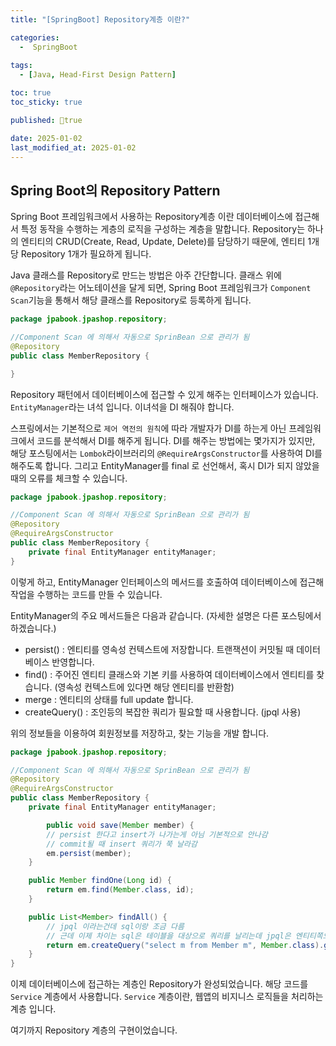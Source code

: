 ```yaml
---
title: "[SpringBoot] Repository계층 이란?"

categories:
  -  SpringBoot
  
tags:
  - [Java, Head-First Design Pattern]

toc: true
toc_sticky: true

published: true

date: 2025-01-02
last_modified_at: 2025-01-02
---
```


## Spring Boot의 Repository Pattern

Spring Boot 프레임워크에서 사용하는 Repository계층 이란 데이터베이스에 접근해서 특정 동작을 수행하는 게층의 로직을 구성하는 계층을 말합니다. Repository는 하나의 엔티티의 CRUD(Create, Read, Update, Delete)를 담당하기 때문에, 엔티티 1개당 Repository 1개가 필요하게 됩니다.

Java 클래스를 Repository로 만드는 방법은 아주 간단합니다. 클래스 위에 `@Repository`라는 어노테이션을 달게 되면, Spring Boot 프레임워크가 `Component Scan`기능을 통해서 해당 클래스를 Repository로 등록하게 됩니다.

```java
package jpabook.jpashop.repository;

//Component Scan 에 의해서 자동으로 SprinBean 으로 관리가 됨
@Repository
public class MemberRepository {

}
```

Repository 패턴에서 데이터베이스에 접근할 수 있게 해주는 인터페이스가 있습니다. `EntityManager`라는 녀석 입니다. 이녀석을 DI 해줘야 합니다. 

스프링에서는 기본적으로 `제어 역전의 원칙`에 따라 개발자가 DI를 하는게 아닌 프레임워크에서 코드를 분석해서 DI를 해주게 됩니다. DI를 해주는 방법에는 몇가지가 있지만, 해당 포스팅에서는 `Lombok`라이브러리의 `@RequireArgsConstructor`를 사용하여 DI를 해주도록 합니다. 그리고 EntityManager를 final 로 선언해서, 혹시 DI가 되지 않았을 때의 오류를 체크할 수 있습니다.

```java
package jpabook.jpashop.repository;

//Component Scan 에 의해서 자동으로 SprinBean 으로 관리가 됨
@Repository
@RequireArgsConstructor
public class MemberRepository {
	private final EntityManager entityManager;
}
```

이렇게 하고, EntityManager 인터페이스의 메서드를 호출하여 데이터베이스에 접근해 작업을 수행하는 코드를 만들 수 있습니다.

EntityManager의 주요 메서드들은 다음과 같습니다. (자세한 설명은 다른 포스팅에서 하겠습니다.)
- persist() : 엔티티를 영속성 컨텍스트에 저장합니다. 트랜잭션이 커밋될 때 데이터베이스 반영합니다.
- find() : 주어진 엔티티 클래스와 기본 키를 사용하여 데이터베이스에서 엔티티를 찾습니다. (영속성 컨텍스트에 있다면 해당 엔티티를 반환함)
- merge : 엔티티의 상태를 full update 합니다.
- createQuery() : 조인등의 복잡한 쿼리가 필요할 때 사용합니다. (jpql 사용)

위의 정보들을 이용하여 회원정보를 저장하고, 찾는 기능을 개발 합니다.

```java
package jpabook.jpashop.repository;

//Component Scan 에 의해서 자동으로 SprinBean 으로 관리가 됨
@Repository
@RequireArgsConstructor
public class MemberRepository {
	private final EntityManager entityManager;

	    public void save(Member member) {
        // persist 한다고 insert가 나가는게 아님 기본적으로 안나감
        // commit될 때 insert 쿼리가 쭉 날라감
        em.persist(member);
    }

    public Member findOne(Long id) {
        return em.find(Member.class, id);
    }

    public List<Member> findAll() {
        // jpql 이라는건데 sql이랑 조금 다름
        // 근데 이제 차이는 sql은 테이블을 대상으로 쿼리를 날리는데 jpql은 엔티티쪽으로 쿼리를 날림
        return em.createQuery("select m from Member m", Member.class).getResultList();
    }
}
```

이제 데이터베이스에 접근하는 계층인 Repository가 완성되었습니다. 해당 코드를 `Service` 계층에서 사용합니다. `Service` 계층이란, 웹앱의 비지니스 로직들을 처리하는 계층 입니다.

여기까지 Repository 계층의 구현이었습니다.